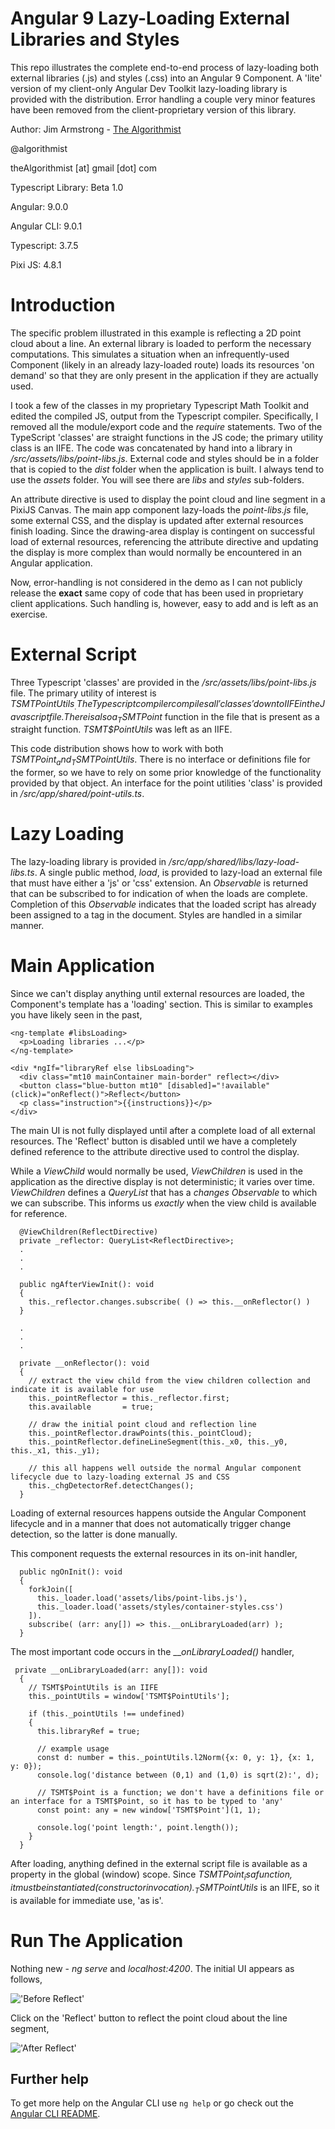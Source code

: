 # Angular 9 Lazy-Loading External Libraries and Styles

This repo illustrates the complete end-to-end process of lazy-loading both external libraries (.js) and styles (.css) into an Angular 9 Component.  A 'lite' version of my client-only Angular Dev Toolkit lazy-loading library is provided with the distribution.  Error handling a couple very minor features have been removed from the client-proprietary version of this library.

Author:  Jim Armstrong - [The Algorithmist](https://www.linkedin.com/in/jimarmstrong/)

@algorithmist

theAlgorithmist [at] gmail [dot] com

Typescript Library: Beta 1.0

Angular: 9.0.0

Angular CLI: 9.0.1

Typescript: 3.7.5

Pixi JS: 4.8.1

# Introduction

The specific problem illustrated in this example is reflecting a 2D point cloud about a line.  An external library is loaded to perform the necessary computations.  This simulates a situation when an infrequently-used Component (likely in an already lazy-loaded route) loads its resources 'on demand' so that they are only present in the application if they are actually used.

I took a few of the classes in my proprietary Typescript Math Toolkit and edited the compiled JS, output from the Typescript compiler.  Specifically, I removed all the module/export code and the _require_ statements.  Two of the TypeScript 'classes' are straight functions in the JS code; the primary utility class is an IIFE.  The code was concatenated by hand into a library in _/src/assets/libs/point-libs.js_.  External code and styles should be in a folder that is copied to the _dist_ folder when the application is built.  I always tend to use the _assets_ folder.  You will see there are _libs_ and _styles_ sub-folders.

An attribute directive is used to display the point cloud and line segment in a PixiJS Canvas.  The main app component lazy-loads the _point-libs.js_ file, some external CSS, and the display is updated after external resources finish loading.  Since the drawing-area display is contingent on successful load of external resources, referencing the attribute directive and updating the display is more complex than would normally be encountered in an Angular application. 

Now, error-handling is not considered in the demo as I can not publicly release the **exact** same copy of code that has been used in proprietary client applications.  Such handling is, however, easy to add and is left as an exercise.

# External Script

Three Typescript 'classes' are provided in the _/src/assets/libs/point-libs.js_ file.  The primary utility of interest is _TSMT$PointUtils_.  The Typescript compiler compiles all 'classes' down to IIFE in the Javascript file.  There is also a _TSMT$Point_ function in the file that is present as a straight function.  _TSMT$PointUtils_ was left as an IIFE.

This code distribution shows how to work with both _TSMT$Point_ and _TSMT$PointUtils_.  There is no interface or definitions file for the former, so we have to rely on some prior knowledge of the functionality provided by that object.  An interface for the point utilities 'class' is provided in _/src/app/shared/point-utils.ts_.

# Lazy Loading

The lazy-loading library is provided in _/src/app/shared/libs/lazy-load-libs.ts_.  A single public method, _load_, is provided to lazy-load an external file that must have either a 'js' or 'css' extension.  An _Observable_ is returned that can be subscribed to for indication of when the loads are complete.  Completion of this _Observable_ indicates that the loaded script has already been assigned to a _</script>_ tag in the document.  Styles are handled in a similar manner.

# Main Application

Since we can't display anything until external resources are loaded, the Component's template has a 'loading' section.  This is similar to examples you have likely seen in the past,

```
<ng-template #libsLoading>
  <p>Loading libraries ...</p>
</ng-template>

<div *ngIf="libraryRef else libsLoading">
  <div class="mt10 mainContainer main-border" reflect></div>
  <button class="blue-button mt10" [disabled]="!available" (click)="onReflect()">Reflect</button>
  <p class="instruction">{{instructions}}</p>
</div>
```

The main UI is not fully displayed until after a complete load of all external resources.  The 'Reflect' button is disabled until we have a completely defined reference to the attribute directive used to control the display.

While a _ViewChild_ would normally be used, _ViewChildren_ is used in the application as the directive display is not deterministic; it varies over time.  _ViewChildren_ defines a _QueryList<T>_ that has a _changes Observable_ to which we can subscribe.  This informs us *exactly* when the view child is available for reference.

```
  @ViewChildren(ReflectDirective)
  private _reflector: QueryList<ReflectDirective>;
  .
  .
  .
  
  public ngAfterViewInit(): void
  {
    this._reflector.changes.subscribe( () => this.__onReflector() )
  }
  
  .
  .
  .
  
  private __onReflector(): void
  {
    // extract the view child from the view children collection and indicate it is available for use
    this._pointReflector = this._reflector.first;
    this.available       = true;
  
    // draw the initial point cloud and reflection line
    this._pointReflector.drawPoints(this._pointCloud);
    this._pointReflector.defineLineSegment(this._x0, this._y0, this._x1, this._y1);
  
    // this all happens well outside the normal Angular component lifecycle due to lazy-loading external JS and CSS
    this._chgDetectorRef.detectChanges();
  }
```

Loading of external resources happens outside the Angular Component lifecycle and in a manner that does not automatically trigger change detection, so the latter is done manually.

This component requests the external resources in its on-init handler,

```
  public ngOnInit(): void
  {
    forkJoin([
      this._loader.load('assets/libs/point-libs.js'),
      this._loader.load('assets/styles/container-styles.css')
    ]).
    subscribe( (arr: any[]) => this.__onLibraryLoaded(arr) );
  }
```

The most important code occurs in the ___onLibraryLoaded()_ handler,

```
 private __onLibraryLoaded(arr: any[]): void
  {
    // TSMT$PointUtils is an IIFE
    this._pointUtils = window['TSMT$PointUtils'];

    if (this._pointUtils !== undefined)
    {
      this.libraryRef = true;

      // example usage
      const d: number = this._pointUtils.l2Norm({x: 0, y: 1}, {x: 1, y: 0});
      console.log('distance between (0,1) and (1,0) is sqrt(2):', d);

      // TSMT$Point is a function; we don't have a definitions file or an interface for a TSMT$Point, so it has to be typed to 'any'
      const point: any = new window['TSMT$Point'](1, 1);

      console.log('point length:', point.length());
    }
  }
```

After loading, anything defined in the external script file is available as a property in the global (window) scope.  Since _TSMT$Point_ is a function, it must be instantiated (constructor invocation).  _TSMT$PointUtils_ is an IIFE, so it is available for immediate use, 'as is'.


# Run The Application

Nothing new - _ng serve_ and _localhost:4200_.  The initial UI appears as follows,

!['Before Reflect'](images/reflect-1.jpg)

Click on the 'Reflect' button to reflect the point cloud about the line segment,

!['After Reflect'](images/reflect-2.jpg)

## Further help

To get more help on the Angular CLI use `ng help` or go check out the [Angular CLI README](https://github.com/angular/angular-cli/blob/master/README.md).
